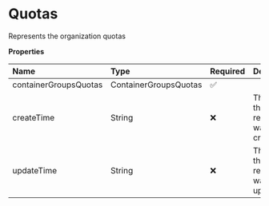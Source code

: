 # Quotas

Represents the organization quotas

**Properties**

| Name                  | Type                  | Required | Description                            |
| :-------------------- | :-------------------- | :------- | :------------------------------------- |
| containerGroupsQuotas | ContainerGroupsQuotas | ✅       |                                        |
| createTime            | String                | ❌       | The time the resource was created      |
| updateTime            | String                | ❌       | The time the resource was last updated |
